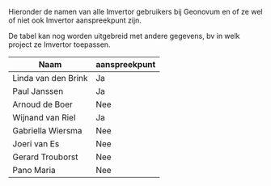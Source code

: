 Hieronder de namen van alle Imvertor gebruikers bij Geonovum en of ze wel of niet ook Imvertor aanspreekpunt zijn. 

De tabel kan nog worden uitgebreid met andere gegevens, bv in welk project ze Imvertor toepassen.

| Naam | aanspreekpunt | 
|------|---------------|
|Linda van den Brink | Ja|
|Paul Janssen | Ja|
|Arnoud de Boer | Nee|
|Wijnand van Riel | Ja|
|Gabriella Wiersma | Nee|
|Joeri van Es | Nee|
|Gerard Trouborst | Nee|
|Pano Maria | Nee|
